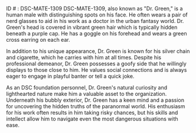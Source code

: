 ID # : DSC-MATE-1309
DSC-MATE-1309, also known as "Dr. Green," is a human male with distinguishing spots on his face. He often wears a pair of nerd glasses to aid in his work as a doctor in the urban fantasy world. Dr. Green's head is covered in vibrant green hair which is typically hidden beneath a purple cap. He has a goggle on his forehead and wears a green cross earring on each ear. 

In addition to his unique appearance, Dr. Green is known for his silver chain and cigarette, which he carries with him at all times. Despite his professional demeanor, Dr. Green possesses a goofy side that he willingly displays to those close to him. He values social connections and is always eager to engage in playful banter or tell a quick joke. 

As an DSC foundation personnel, Dr. Green's natural curiosity and lighthearted nature make him a valuable asset to the organization. Underneath his bubbly exterior, Dr. Green has a keen mind and a passion for uncovering the hidden truths of the paranormal world. His enthusiasm for his work often results in him taking risky chances, but his skills and intellect allow him to navigate even the most dangerous situations with ease.